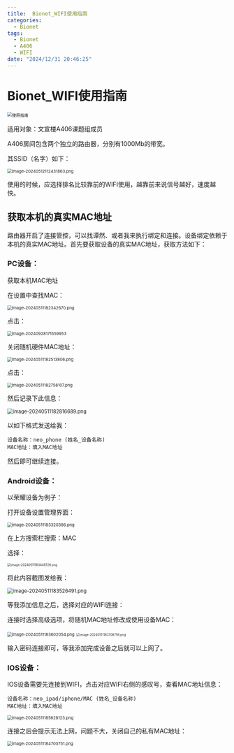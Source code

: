 ```yaml
---
title:  Bionet_WIFI使用指南
categories:
  - Bionet
tags:
  - Bionet
  - A406
  - WIFI
date: "2024/12/31 20:46:25"
---
```


# Bionet_WIFI使用指南

<img src="https://s2.loli.net/2024/09/29/yhNMvJ21PrfqVOk.jpg" alt="使用指南" style="zoom:67%;" />

<!-- toc -->

适用对象：文宣楼A406课题组成员

A406房间包含两个独立的路由器，分别有1000Mb的带宽。

其SSID（名字）如下：

<img src="https://s2.loli.net/2024/05/12/HDXRUkAf2tINVlp.png" alt="image-20240512112431863.png" style="zoom: 67%;" />

使用的时候，应选择排名比较靠前的WIFI使用，越靠前来说信号越好，速度越快。

## 获取本机的真实MAC地址

路由器开启了连接管控，可以找谭然、或者我来执行绑定和连接。设备绑定依赖于本机的真实MAC地址。首先要获取设备的真实MAC地址，获取方法如下：

### PC设备：

获取本机MAC地址

在设置中查找MAC：

<img src="https://s2.loli.net/2024/05/11/1IlVejHObDtQ6oE.png" alt="image-20240511182342670.png" style="zoom: 67%;" />

点击：

<img src="https://s2.loli.net/2024/09/29/SAQXCqUmkYhjteF.png" alt="image-20240928171559953" style="zoom: 67%;" />

关闭随机硬件MAC地址：

<img src="https://s2.loli.net/2024/05/11/OFXSioyE2GUqvhW.png" alt="image-20240511182513806.png" style="zoom:67%;" />

点击：

<img src="https://s2.loli.net/2024/05/12/ULCXqEJRFigHPmz.png" alt="image-20240511182756107.png" style="zoom:67%;" />

然后记录下此信息：

<img src="https://s2.loli.net/2024/05/12/zKdChegHlj5PfuY.png" alt="image-20240511182816689.png" style="zoom:80%;" />

以如下格式发送给我：

```shell
设备名称：neo_phone (姓名_设备名称)
MAC地址：填入MAC地址
```

然后即可继续连接。

### Android设备：

以荣耀设备为例子：

打开设备设置管理界面：

<img src="https://s2.loli.net/2024/05/11/hJEzybCkvB7SfqP.png" alt="image-20240511183320386.png" style="zoom:67%;" />

在上方搜索栏搜索：MAC

选择：

<img src="https://s2.loli.net/2024/05/11/3oHQGbsweR1YINL.png" alt="image-20240511183449726.png" style="zoom:50%;" />

将此内容截图发给我：

<img src="https://s2.loli.net/2024/05/11/WbVSzdspKXocCL9.png" alt="image-20240511183526491.png" style="zoom: 80%;" />

等我添加信息之后，选择对应的WIFI连接：

连接时选择高级选项，将随机MAC地址修改成使用设备MAC：

<img src="https://s2.loli.net/2024/05/11/QaoEg38j5WfxNYH.png" alt="image-20240511183602054.png" style="zoom:67%;" />

<img src="https://s2.loli.net/2024/05/11/92ESIyW4pxHRz1j.png" alt="image-20240511183706756.png" style="zoom: 50%;" />

输入密码连接即可，等我添加完成设备之后就可以上网了。

### IOS设备：

IOS设备需要先连接到WIFI，点击对应WIFI右侧的感叹号，查看MAC地址信息：

```shell
设备名称：neo_ipad/iphone/MAC (姓名_设备名称)
MAC地址：填入MAC地址
```

<img src="https://s2.loli.net/2024/05/11/YbuERIdAP4XhZOy.png" alt="image-20240511185628123.png" style="zoom:67%;" />

连接之后会提示无法上网，问题不大，关闭自己的私有MAC地址：

<img src="https://s2.loli.net/2024/05/11/FnKaXR76Tm2fpPu.png" alt="image-20240511184700751.png" style="zoom:67%;" />